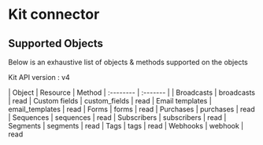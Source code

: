 # Kit connector


## Supported Objects 
Below is an exhaustive list of objects & methods supported on the objects

Kit API version : v4

| Object | Resource | Method
| :-------- | :------- | 
| Broadcasts  | broadcasts | read
| Custom fields | custom_fields | read
| Email templates | email_templates | read
| Forms | forms | read
| Purchases  | purchases | read
| Sequences  | sequences | read
| Subscribers | subscribers | read 
| Segments | segments | read 
| Tags | tags | read
| Webhooks | webhook | read

